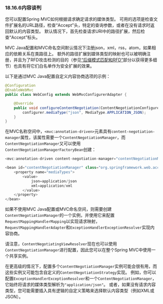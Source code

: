 ### 18.16.6内容谈判

您可以配置Spring MVC如何根据请求确定请求的媒体类型。 可用的选项是检查文件扩展名的URL路径，检查“Accept”头，特定的查询参数，或者在没有请求时返回默认的内容类型。 默认情况下，首先检查请求URI中的路径扩展，然后检查“Accept”标头。

MVC Java配置和MVC命名空间默认情况下注册json，xml，rss，atom，如果相应的依赖关系在类路径上。 额外的路径扩展到媒体类型的映射也可以被明确注册，并且为了RFD攻击检测的目的（参见[“后缀模式匹配和RFD”](https://docs.spring.io/spring/docs/5.0.0.M5/spring-framework-reference/html/mvc.html#mvc-ann-requestmapping-rfd)部分以获得更多细节）也具有将它们白名单作为安全扩展的效果。

以下是通过MVC Java配置自定义内容协商选项的示例：

```java
@Configuration
@EnableWebMvc
public class WebConfig extends WebMvcConfigurerAdapter {

    @Override
    public void configureContentNegotiation(ContentNegotiationConfigurer configurer) {
        configurer.mediaType("json", MediaType.APPLICATION_JSON);
    }
}
```

在MVC名称空间中，`<mvc:annotation-driven>`元素具有`content-negotiation-manager`属性，该属性需要一个`ContentNegotiationManager`，而`ContentNegotiationManager`又可以使用`ContentNegotiationManagerFactoryBean`创建：

```java
<mvc:annotation-driven content-negotiation-manager="contentNegotiationManager"/>

<bean id="contentNegotiationManager" class="org.springframework.web.accept.ContentNegotiationManagerFactoryBean">
    <property name="mediaTypes">
        <value>
            json=application/json
            xml=application/xml
        </value>
    </property>
</bean>
```

如果不使用MVC Java配置或MVC命名空间，则需要创建`ContentNegotiationManager`的一个实例，并使用它来配置`RequestMappingHandlerMapping`以实现请求映射，`RequestMappingHandlerAdapter`和`ExceptionHandlerExceptionResolver`实现内容协商。

请注意，`ContentNegotiatingViewResolver`现在也可以使用`ContentNegotiationManager`进行配置，因此您可以在整个Spring MVC中使用一个共享实例。

在更高级的情况下，配置多个`ContentNegotiationManager`实例可能会很有用，而这些实例又可能包含自定义的`ContentNegotiationStrategy`实现。 例如，你可以配置`ExceptionHandlerExceptionResolver`和一个`ContentNegotiationManager`，它始终将请求的媒体类型解析为`"application/json"`。 或者，如果没有请求内容类型，您可能需要插入具有逻辑的自定义策略来选择默认内容类型（例如XML或JSON）。

